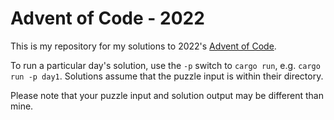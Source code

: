 # Advent of Code - 2022

This is my repository for my solutions to 2022's [Advent of
Code](https://adventofcode.com/).

To run a particular day's solution, use the `-p` switch to `cargo run`, e.g.
`cargo run -p day1`. Solutions assume that the puzzle input is within their
directory.

Please note that your puzzle input and solution output may be different than mine.
